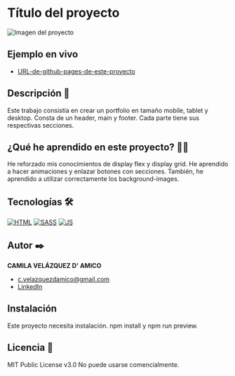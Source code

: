 # Título del proyecto

![Imagen del proyecto](https://github.com/eduardofierropro/Portafolio-y-CV/blob/main/IMAGEN-DEL-PROYECTO.jpg?raw=true)

## Ejemplo en vivo

- [URL-de-github-pages-de-este-proyecto](URL-de-github-pages-de-este-proyecto)

## Descripción 📑

Este trabajo consistía en crear un portfolio en tamaño mobile, tablet y desktop. Consta de un header, main y footer. Cada parte tiene sus respectivas secciones.

## ¿Qué he aprendido en este proyecto? 🙇🏻

He reforzado mis conocimientos de display flex y display grid. He aprendido a hacer animaciones y enlazar botones con secciones. También, he aprendido a utilizar correctamente los background-images.

## Tecnologías 🛠

<!-- Iconos sacados de: https://github.com/hendrasob/badges/blob/master/README.md y https://github.com/alexandresanlim/Badges4-README.md-Profile -->

[![HTML](https://img.shields.io/badge/HTML5-E34F26?style=for-the-badge&logo=html5&logoColor=white)](https://es.wikipedia.org/wiki/HTML5)
[![SASS](https://img.shields.io/badge/Sass-CC6699?style=for-the-badge&logo=sass&logoColor=white)](https://es.wikipedia.org/wiki/sass)
[![JS](https://img.shields.io/badge/JavaScript-F7DF1E?style=for-the-badge&logo=javascript&logoColor=black)](https://es.wikipedia.org/wiki/JavaScript)


## Autor ✒️

**CAMILA VELÁZQUEZ D' AMICO**

- [c.velazquezdamico@gmail.com](c.velazquezdamico@gmail.com)
- [LinkedIn](https://www.linkedin.com/in/c-velazquezdamico)

## Instalación

Este proyecto necesita instalación. npm install y npm run preview.

## Licencia 📄

MIT Public License v3.0
No puede usarse comencialmente.

